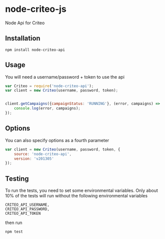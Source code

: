 # node-criteo-js
Node Api for Criteo

## Installation
```
npm install node-criteo-api
```

## Usage
You will need a username/password + token to use the api
```js
var Criteo = require('node-criteo-api');
var client = new Criteo(username, password, token);


client.getCampaigns({campaignStatus: 'RUNNING'}, (error, campaigns) => {
    console.log(error, campaigns);
});
```

## Options
You can also specify options as a fourth parameter
```js
var client = new Criteo(username, password, token, {
    source: 'node-criteo-api',
    version: 'v201305'
});
```

## Testing
To run the tests, you need to set some environmental variables. Only about
10% of the tests will run without the following environmental variables
```
CRITEO_API_USERNAME,
CRITEO_API_PASSWORD,
CRITEO_API_TOKEN
```

then run

```
npm test
```
